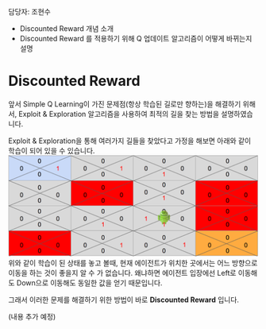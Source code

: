 담당자: 조현수

* Discounted Reward 개념 소개
* Discounted Reward 를 적용하기 위해 Q 업데이트 알고리즘이 어떻게 바뀌는지 설명

# Discounted Reward

앞서 Simple Q Learning이 가진 문제점(항상 학습된 길로만 향하는)을 해결하기 위해서, Exploit & Exploration 알고리즘을 사용하여 최적의 길을 찾는 방법을 설명하였습니다.  

Exploit & Exploration을 통해 여러가지 길들을 찾았다고 가정을 해보면 아래와 같이 학습이 되어 있을 수 있습니다.
![](/assets/discounted_reward_ex1.png)
위와 같이 학습이 된 상태를 놓고 볼때, 현재 에이전트가 위치한 곳에서는 어느 방향으로 이동을 하는 것이 좋을지 알 수 가 없습니다. 왜냐하면 에이전트 입장에선 Left로 이동해도 Down으로 이동해도 동일한 값을 얻기 때문입니다.

그래서 이러한 문제를 해결하기 위한 방법이 바로 **Discounted Reward** 입니다.


(내용 추가 예정)
